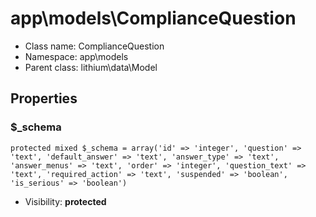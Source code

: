 app\models\ComplianceQuestion
===============






* Class name: ComplianceQuestion
* Namespace: app\models
* Parent class: lithium\data\Model





Properties
----------


### $_schema

    protected mixed $_schema = array('id' => 'integer', 'question' => 'text', 'default_answer' => 'text', 'answer_type' => 'text', 'answer_menus' => 'text', 'order' => 'integer', 'question_text' => 'text', 'required_action' => 'text', 'suspended' => 'boolean', 'is_serious' => 'boolean')





* Visibility: **protected**



